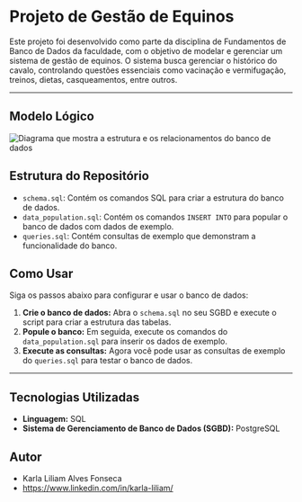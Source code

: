 # Projeto de Gestão de Equinos

Este projeto foi desenvolvido como parte da disciplina de Fundamentos de Banco de Dados da faculdade, com o objetivo de modelar e gerenciar um sistema de gestão de equinos. O sistema busca gerenciar o histórico do cavalo, controlando questões essenciais como vacinação e vermifugação, treinos, dietas, casqueamentos, entre outros.

---
## Modelo Lógico
![Diagrama que mostra a estrutura e os relacionamentos do banco de dados](modelo_logico.png)

## Estrutura do Repositório
* `schema.sql`: Contém os comandos SQL para criar a estrutura do banco de dados.
* `data_population.sql`: Contém os comandos `INSERT INTO` para popular o banco de dados com dados de exemplo.
* `queries.sql`: Contém consultas de exemplo que demonstram a funcionalidade do banco.

## Como Usar
Siga os passos abaixo para configurar e usar o banco de dados:

1.  **Crie o banco de dados:** Abra o `schema.sql` no seu SGBD e execute o script para criar a estrutura das tabelas.
2.  **Popule o banco:** Em seguida, execute os comandos do `data_population.sql` para inserir os dados de exemplo.
3.  **Execute as consultas:** Agora você pode usar as consultas de exemplo do `queries.sql` para testar o banco de dados.

---

## Tecnologias Utilizadas
* **Linguagem:** SQL
* **Sistema de Gerenciamento de Banco de Dados (SGBD):** PostgreSQL

## Autor
* Karla Liliam Alves Fonseca
* https://www.linkedin.com/in/karla-liliam/
